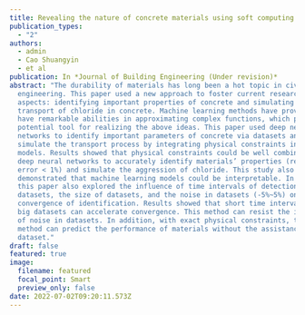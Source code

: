 ```yaml
---
title: Revealing the nature of concrete materials using soft computing models
publication_types:
  - "2"
authors:
  - admin
  - Cao Shuangyin
  - et al
publication: In *Journal of Building Engineering (Under revision)*
abstract: "The durability of materials has long been a hot topic in civil
  engineering. This paper used a new approach to foster current research in two
  aspects: identifying important properties of concrete and simulating the
  transport of chloride in concrete. Machine learning methods have proven to
  have remarkable abilities in approximating complex functions, which provides a
  potential tool for realizing the above ideas. This paper used deep neural
  networks to identify important parameters of concrete via datasets and
  simulate the transport process by integrating physical constraints into
  models. Results showed that physical constraints could be well combined with
  deep neural networks to accurately identify materials’ properties (relative
  error < 1%) and simulate the aggression of chloride. This study also
  demonstrated that machine learning models could be interpretable. In addition,
  this paper also explored the influence of time intervals of detection
  datasets, the size of datasets, and the noise in datasets (-5%~5%) on the
  convergence of identification. Results showed that short time intervals and
  big datasets can accelerate convergence. This method can resist the influence
  of noise in datasets. In addition, with exact physical constraints, this
  method can predict the performance of materials without the assistance of any
  dataset."
draft: false
featured: true
image:
  filename: featured
  focal_point: Smart
  preview_only: false
date: 2022-07-02T09:20:11.573Z
---
```

